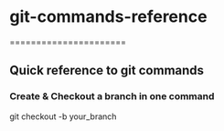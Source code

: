 # git-commands-reference
======================

## Quick reference to git commands

### Create & Checkout a branch in one command

git checkout -b your_branch